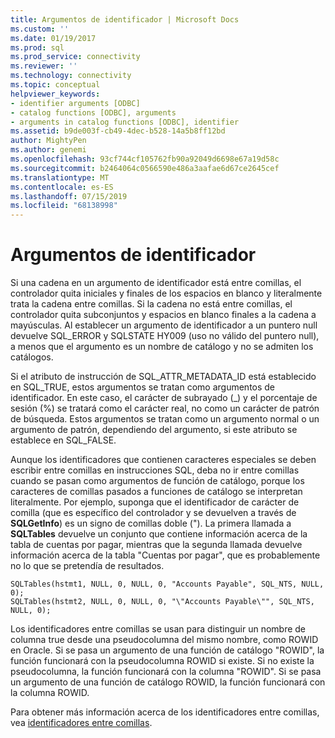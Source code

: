 ```yaml
---
title: Argumentos de identificador | Microsoft Docs
ms.custom: ''
ms.date: 01/19/2017
ms.prod: sql
ms.prod_service: connectivity
ms.reviewer: ''
ms.technology: connectivity
ms.topic: conceptual
helpviewer_keywords:
- identifier arguments [ODBC]
- catalog functions [ODBC], arguments
- arguments in catalog functions [ODBC], identifier
ms.assetid: b9de003f-cb49-4dec-b528-14a5b8ff12bd
author: MightyPen
ms.author: genemi
ms.openlocfilehash: 93cf744cf105762fb90a92049d6698e67a19d58c
ms.sourcegitcommit: b2464064c0566590e486a3aafae6d67ce2645cef
ms.translationtype: MT
ms.contentlocale: es-ES
ms.lasthandoff: 07/15/2019
ms.locfileid: "68138998"
---
```

# <a name="identifier-arguments"></a>Argumentos de identificador
Si una cadena en un argumento de identificador está entre comillas, el controlador quita iniciales y finales de los espacios en blanco y literalmente trata la cadena entre comillas. Si la cadena no está entre comillas, el controlador quita subconjuntos y espacios en blanco finales a la cadena a mayúsculas. Al establecer un argumento de identificador a un puntero null devuelve SQL_ERROR y SQLSTATE HY009 (uso no válido del puntero null), a menos que el argumento es un nombre de catálogo y no se admiten los catálogos.  
  
 Si el atributo de instrucción de SQL_ATTR_METADATA_ID está establecido en SQL_TRUE, estos argumentos se tratan como argumentos de identificador. En este caso, el carácter de subrayado (_) y el porcentaje de sesión (%) se tratará como el carácter real, no como un carácter de patrón de búsqueda. Estos argumentos se tratan como un argumento normal o un argumento de patrón, dependiendo del argumento, si este atributo se establece en SQL_FALSE.  
  
 Aunque los identificadores que contienen caracteres especiales se deben escribir entre comillas en instrucciones SQL, deba no ir entre comillas cuando se pasan como argumentos de función de catálogo, porque los caracteres de comillas pasados a funciones de catálogo se interpretan literalmente. Por ejemplo, suponga que el identificador de carácter de comilla (que es específico del controlador y se devuelven a través de **SQLGetInfo**) es un signo de comillas doble ("). La primera llamada a **SQLTables** devuelve un conjunto que contiene información acerca de la tabla de cuentas por pagar, mientras que la segunda llamada devuelve información acerca de la tabla "Cuentas por pagar", que es probablemente no lo que se pretendía de resultados.  
  
```  
SQLTables(hstmt1, NULL, 0, NULL, 0, "Accounts Payable", SQL_NTS, NULL, 0);  
SQLTables(hstmt2, NULL, 0, NULL, 0, "\"Accounts Payable\"", SQL_NTS, NULL, 0);  
```  
  
 Los identificadores entre comillas se usan para distinguir un nombre de columna true desde una pseudocolumna del mismo nombre, como ROWID en Oracle. Si se pasa un argumento de una función de catálogo "ROWID", la función funcionará con la pseudocolumna ROWID si existe. Si no existe la pseudocolumna, la función funcionará con la columna "ROWID". Si se pasa un argumento de una función de catálogo ROWID, la función funcionará con la columna ROWID.  
  
 Para obtener más información acerca de los identificadores entre comillas, vea [identificadores entre comillas](../../../odbc/reference/develop-app/quoted-identifiers.md).
